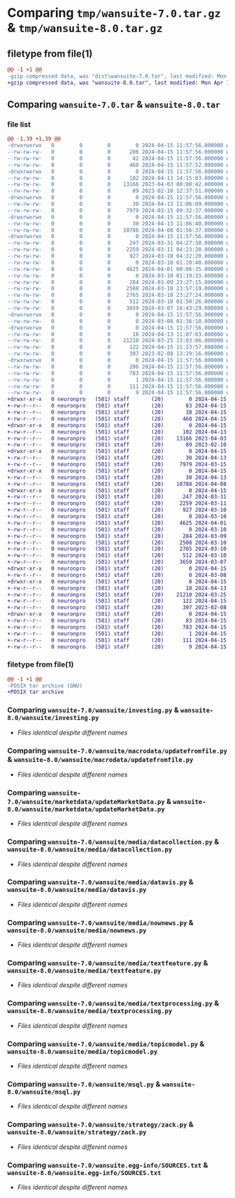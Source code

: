 # Comparing `tmp/wansuite-7.0.tar.gz` & `tmp/wansuite-8.0.tar.gz`

## filetype from file(1)

```diff
@@ -1 +1 @@
-gzip compressed data, was "dist\wansuite-7.0.tar", last modified: Mon Apr 15 11:57:56 2024, max compression
+gzip compressed data, was "wansuite-8.0.tar", last modified: Mon Apr 15 13:04:09 2024, max compression
```

## Comparing `wansuite-7.0.tar` & `wansuite-8.0.tar`

### file list

```diff
@@ -1,39 +1,39 @@
-drwxrwxrwx   0        0        0        0 2024-04-15 11:57:56.000000 wansuite-7.0/
--rw-rw-rw-   0        0        0      206 2024-04-15 11:57:56.000000 wansuite-7.0/PKG-INFO
--rw-rw-rw-   0        0        0       42 2024-04-15 11:57:56.000000 wansuite-7.0/setup.cfg
--rw-rw-rw-   0        0        0      468 2024-04-15 11:57:52.000000 wansuite-7.0/setup.py
-drwxrwxrwx   0        0        0        0 2024-04-15 11:57:56.000000 wansuite-7.0/wansuite/
--rw-rw-rw-   0        0        0      102 2024-04-13 14:15:03.000000 wansuite-7.0/wansuite/__init__.py
--rw-rw-rw-   0        0        0    13166 2023-04-03 00:00:42.000000 wansuite-7.0/wansuite/investing.py
--rw-rw-rw-   0        0        0       89 2023-02-10 12:37:51.000000 wansuite-7.0/wansuite/iofile.py
-drwxrwxrwx   0        0        0        0 2024-04-15 11:57:56.000000 wansuite-7.0/wansuite/macrodata/
--rw-rw-rw-   0        0        0       30 2024-04-13 11:06:09.000000 wansuite-7.0/wansuite/macrodata/__init__.py
--rw-rw-rw-   0        0        0     7979 2024-03-15 09:32:37.000000 wansuite-7.0/wansuite/macrodata/updatefromfile.py
-drwxrwxrwx   0        0        0        0 2024-04-15 11:57:56.000000 wansuite-7.0/wansuite/marketdata/
--rw-rw-rw-   0        0        0       30 2024-04-13 11:06:40.000000 wansuite-7.0/wansuite/marketdata/__init__.py
--rw-rw-rw-   0        0        0    10788 2024-04-08 01:56:37.000000 wansuite-7.0/wansuite/marketdata/updateMarketData.py
-drwxrwxrwx   0        0        0        0 2024-04-15 11:57:56.000000 wansuite-7.0/wansuite/media/
--rw-rw-rw-   0        0        0      247 2024-03-31 04:27:38.000000 wansuite-7.0/wansuite/media/__init__.py
--rw-rw-rw-   0        0        0     2259 2024-03-11 04:23:20.000000 wansuite-7.0/wansuite/media/datacollection.py
--rw-rw-rw-   0        0        0      927 2024-03-10 04:22:20.000000 wansuite-7.0/wansuite/media/datavis.py
--rw-rw-rw-   0        0        0        0 2024-03-10 01:20:48.000000 wansuite-7.0/wansuite/media/network.py
--rw-rw-rw-   0        0        0     4625 2024-04-01 00:06:35.000000 wansuite-7.0/wansuite/media/nownews.py
--rw-rw-rw-   0        0        0        0 2024-03-10 01:19:33.000000 wansuite-7.0/wansuite/media/sentiment.py
--rw-rw-rw-   0        0        0      284 2024-03-09 23:27:15.000000 wansuite-7.0/wansuite/media/sys.py
--rw-rw-rw-   0        0        0     2508 2024-03-10 23:57:19.000000 wansuite-7.0/wansuite/media/textfeature.py
--rw-rw-rw-   0        0        0     2765 2024-03-10 23:27:24.000000 wansuite-7.0/wansuite/media/textprocessing.py
--rw-rw-rw-   0        0        0      512 2024-03-10 01:50:26.000000 wansuite-7.0/wansuite/media/topicmodel.py
--rw-rw-rw-   0        0        0     3659 2024-03-07 16:43:29.000000 wansuite-7.0/wansuite/msql.py
-drwxrwxrwx   0        0        0        0 2024-04-15 11:57:56.000000 wansuite-7.0/wansuite/order/
--rw-rw-rw-   0        0        0        0 2024-03-08 01:36:18.000000 wansuite-7.0/wansuite/order/__init__.py
-drwxrwxrwx   0        0        0        0 2024-04-15 11:57:56.000000 wansuite-7.0/wansuite/strategy/
--rw-rw-rw-   0        0        0       18 2024-04-13 11:07:03.000000 wansuite-7.0/wansuite/strategy/__init__.py
--rw-rw-rw-   0        0        0    21210 2024-03-25 13:03:06.000000 wansuite-7.0/wansuite/strategy/zack.py
--rw-rw-rw-   0        0        0      122 2024-04-15 11:23:57.000000 wansuite-7.0/wansuite/sys.py
--rw-rw-rw-   0        0        0      397 2023-02-08 13:29:16.000000 wansuite-7.0/wansuite/wtime.py
-drwxrwxrwx   0        0        0        0 2024-04-15 11:57:56.000000 wansuite-7.0/wansuite.egg-info/
--rw-rw-rw-   0        0        0      206 2024-04-15 11:57:56.000000 wansuite-7.0/wansuite.egg-info/PKG-INFO
--rw-rw-rw-   0        0        0      783 2024-04-15 11:57:56.000000 wansuite-7.0/wansuite.egg-info/SOURCES.txt
--rw-rw-rw-   0        0        0        1 2024-04-15 11:57:56.000000 wansuite-7.0/wansuite.egg-info/dependency_links.txt
--rw-rw-rw-   0        0        0      111 2024-04-15 11:57:56.000000 wansuite-7.0/wansuite.egg-info/requires.txt
--rw-rw-rw-   0        0        0        9 2024-04-15 11:57:56.000000 wansuite-7.0/wansuite.egg-info/top_level.txt
+drwxr-xr-x   0 neuronpro   (501) staff       (20)        0 2024-04-15 13:04:09.179399 wansuite-8.0/
+-rw-r--r--   0 neuronpro   (501) staff       (20)       83 2024-04-15 13:04:09.179263 wansuite-8.0/PKG-INFO
+-rw-r--r--   0 neuronpro   (501) staff       (20)       38 2024-04-15 13:04:09.179442 wansuite-8.0/setup.cfg
+-rw-r--r--   0 neuronpro   (501) staff       (20)      468 2024-04-15 13:04:06.000000 wansuite-8.0/setup.py
+drwxr-xr-x   0 neuronpro   (501) staff       (20)        0 2024-04-15 13:04:09.176180 wansuite-8.0/wansuite/
+-rw-r--r--   0 neuronpro   (501) staff       (20)      102 2024-04-13 14:15:03.000000 wansuite-8.0/wansuite/__init__.py
+-rw-r--r--   0 neuronpro   (501) staff       (20)    13166 2023-04-03 00:00:42.000000 wansuite-8.0/wansuite/investing.py
+-rw-r--r--   0 neuronpro   (501) staff       (20)       89 2023-02-10 12:37:51.000000 wansuite-8.0/wansuite/iofile.py
+drwxr-xr-x   0 neuronpro   (501) staff       (20)        0 2024-04-15 13:04:09.177120 wansuite-8.0/wansuite/macrodata/
+-rw-r--r--   0 neuronpro   (501) staff       (20)       30 2024-04-13 11:06:09.000000 wansuite-8.0/wansuite/macrodata/__init__.py
+-rw-r--r--   0 neuronpro   (501) staff       (20)     7979 2024-03-15 09:32:37.000000 wansuite-8.0/wansuite/macrodata/updatefromfile.py
+drwxr-xr-x   0 neuronpro   (501) staff       (20)        0 2024-04-15 13:04:09.177448 wansuite-8.0/wansuite/marketdata/
+-rw-r--r--   0 neuronpro   (501) staff       (20)       30 2024-04-13 11:06:40.000000 wansuite-8.0/wansuite/marketdata/__init__.py
+-rw-r--r--   0 neuronpro   (501) staff       (20)    10788 2024-04-08 01:56:37.000000 wansuite-8.0/wansuite/marketdata/updateMarketData.py
+drwxr-xr-x   0 neuronpro   (501) staff       (20)        0 2024-04-15 13:04:09.178719 wansuite-8.0/wansuite/media/
+-rw-r--r--   0 neuronpro   (501) staff       (20)      247 2024-03-31 04:27:38.000000 wansuite-8.0/wansuite/media/__init__.py
+-rw-r--r--   0 neuronpro   (501) staff       (20)     2259 2024-03-11 04:23:20.000000 wansuite-8.0/wansuite/media/datacollection.py
+-rw-r--r--   0 neuronpro   (501) staff       (20)      927 2024-03-10 04:22:20.000000 wansuite-8.0/wansuite/media/datavis.py
+-rw-r--r--   0 neuronpro   (501) staff       (20)        0 2024-03-10 01:20:48.000000 wansuite-8.0/wansuite/media/network.py
+-rw-r--r--   0 neuronpro   (501) staff       (20)     4625 2024-04-01 00:06:35.000000 wansuite-8.0/wansuite/media/nownews.py
+-rw-r--r--   0 neuronpro   (501) staff       (20)        0 2024-03-10 01:19:33.000000 wansuite-8.0/wansuite/media/sentiment.py
+-rw-r--r--   0 neuronpro   (501) staff       (20)      284 2024-03-09 23:27:15.000000 wansuite-8.0/wansuite/media/sys.py
+-rw-r--r--   0 neuronpro   (501) staff       (20)     2508 2024-03-10 23:57:19.000000 wansuite-8.0/wansuite/media/textfeature.py
+-rw-r--r--   0 neuronpro   (501) staff       (20)     2765 2024-03-10 23:27:24.000000 wansuite-8.0/wansuite/media/textprocessing.py
+-rw-r--r--   0 neuronpro   (501) staff       (20)      512 2024-03-10 01:50:26.000000 wansuite-8.0/wansuite/media/topicmodel.py
+-rw-r--r--   0 neuronpro   (501) staff       (20)     3659 2024-03-07 16:43:29.000000 wansuite-8.0/wansuite/msql.py
+drwxr-xr-x   0 neuronpro   (501) staff       (20)        0 2024-04-15 13:04:09.178844 wansuite-8.0/wansuite/order/
+-rw-r--r--   0 neuronpro   (501) staff       (20)        0 2024-03-08 01:36:18.000000 wansuite-8.0/wansuite/order/__init__.py
+drwxr-xr-x   0 neuronpro   (501) staff       (20)        0 2024-04-15 13:04:09.179061 wansuite-8.0/wansuite/strategy/
+-rw-r--r--   0 neuronpro   (501) staff       (20)       18 2024-04-13 11:07:03.000000 wansuite-8.0/wansuite/strategy/__init__.py
+-rw-r--r--   0 neuronpro   (501) staff       (20)    21210 2024-03-25 13:03:06.000000 wansuite-8.0/wansuite/strategy/zack.py
+-rw-r--r--   0 neuronpro   (501) staff       (20)      122 2024-04-15 11:23:57.000000 wansuite-8.0/wansuite/sys.py
+-rw-r--r--   0 neuronpro   (501) staff       (20)      397 2023-02-08 13:29:16.000000 wansuite-8.0/wansuite/wtime.py
+drwxr-xr-x   0 neuronpro   (501) staff       (20)        0 2024-04-15 13:04:09.176857 wansuite-8.0/wansuite.egg-info/
+-rw-r--r--   0 neuronpro   (501) staff       (20)       83 2024-04-15 13:04:09.000000 wansuite-8.0/wansuite.egg-info/PKG-INFO
+-rw-r--r--   0 neuronpro   (501) staff       (20)      783 2024-04-15 13:04:09.000000 wansuite-8.0/wansuite.egg-info/SOURCES.txt
+-rw-r--r--   0 neuronpro   (501) staff       (20)        1 2024-04-15 13:04:09.000000 wansuite-8.0/wansuite.egg-info/dependency_links.txt
+-rw-r--r--   0 neuronpro   (501) staff       (20)      111 2024-04-15 13:04:09.000000 wansuite-8.0/wansuite.egg-info/requires.txt
+-rw-r--r--   0 neuronpro   (501) staff       (20)        9 2024-04-15 13:04:09.000000 wansuite-8.0/wansuite.egg-info/top_level.txt
```

### filetype from file(1)

```diff
@@ -1 +1 @@
-POSIX tar archive (GNU)
+POSIX tar archive
```

### Comparing `wansuite-7.0/wansuite/investing.py` & `wansuite-8.0/wansuite/investing.py`

 * *Files identical despite different names*

### Comparing `wansuite-7.0/wansuite/macrodata/updatefromfile.py` & `wansuite-8.0/wansuite/macrodata/updatefromfile.py`

 * *Files identical despite different names*

### Comparing `wansuite-7.0/wansuite/marketdata/updateMarketData.py` & `wansuite-8.0/wansuite/marketdata/updateMarketData.py`

 * *Files identical despite different names*

### Comparing `wansuite-7.0/wansuite/media/datacollection.py` & `wansuite-8.0/wansuite/media/datacollection.py`

 * *Files identical despite different names*

### Comparing `wansuite-7.0/wansuite/media/datavis.py` & `wansuite-8.0/wansuite/media/datavis.py`

 * *Files identical despite different names*

### Comparing `wansuite-7.0/wansuite/media/nownews.py` & `wansuite-8.0/wansuite/media/nownews.py`

 * *Files identical despite different names*

### Comparing `wansuite-7.0/wansuite/media/textfeature.py` & `wansuite-8.0/wansuite/media/textfeature.py`

 * *Files identical despite different names*

### Comparing `wansuite-7.0/wansuite/media/textprocessing.py` & `wansuite-8.0/wansuite/media/textprocessing.py`

 * *Files identical despite different names*

### Comparing `wansuite-7.0/wansuite/media/topicmodel.py` & `wansuite-8.0/wansuite/media/topicmodel.py`

 * *Files identical despite different names*

### Comparing `wansuite-7.0/wansuite/msql.py` & `wansuite-8.0/wansuite/msql.py`

 * *Files identical despite different names*

### Comparing `wansuite-7.0/wansuite/strategy/zack.py` & `wansuite-8.0/wansuite/strategy/zack.py`

 * *Files identical despite different names*

### Comparing `wansuite-7.0/wansuite.egg-info/SOURCES.txt` & `wansuite-8.0/wansuite.egg-info/SOURCES.txt`

 * *Files identical despite different names*

